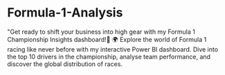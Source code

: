 # Formula-1-Analysis
"Get ready to shift your business into high gear with my Formula 1 Championship Insights dashboard!🚦 🌍  Explore the world of Formula 1 racing like never before with my interactive Power BI dashboard. Dive into the top 10 drivers in the championship, analyse team performance, and discover the global distribution of races. 
